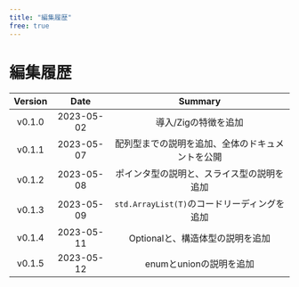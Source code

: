 ```yaml
---
title: "編集履歴"
free: true
---
```


# 編集履歴

|Version|Date|Summary|
|:--:|:--:|:--:|
|v0.1.0|2023-05-02|導入/Zigの特徴を追加|
|v0.1.1|2023-05-07|配列型までの説明を追加、全体のドキュメントを公開|
|v0.1.2|2023-05-08|ポインタ型の説明と、スライス型の説明を追加|
|v0.1.3|2023-05-09|`std.ArrayList(T)`のコードリーディングを追加|
|v0.1.4|2023-05-11|Optionalと、構造体型の説明を追加|
|v0.1.5|2023-05-12|enumとunionの説明を追加|

